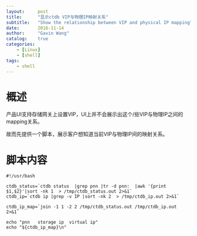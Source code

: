 ```yaml
---
layout:     post
title:      "显示ctdb VIP与物理IP映射关系"
subtitle:   "Show the relationship between VIP and physical IP mapping"
date:       2016-11-14
author:     "Gavin Wang"
catalog:    true
categories:
    - [Linux]
    - [shell]
tags:
    - shell
---
```




# 概述

产品UI支持存储网关上设置VIP，UI上并不会展示出这个/些VIP与物理IP之间的mapping关系。

故而先提供一个脚本，展示客户想知道当前VIP与物理IP间的映射关系。

# 脚本内容

```shell
#!/usr/bash

ctdb_status=`ctdb status  |grep pnn |tr -d pnn:  |awk '{print $1,$2}'|sort -nk 1  > /tmp/ctdb_status.out 2>&1`
ctdb_ip=`ctdb ip |grep -v IP |sort -nk 2  > /tmp/ctdb_ip.out 2>&1`

ctdb_ip_map=`join -1 1 -2 2 /tmp/ctdb_status.out /tmp/ctdb_ip.out 2>&1`

echo "pnn   storage ip  virtual ip"
echo "${ctdb_ip_map}\n"

```
